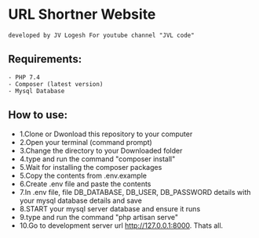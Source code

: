 # URL Shortner Website
    developed by JV Logesh For youtube channel "JVL code"

## Requirements:
    - PHP 7.4
    - Composer (latest version)
    - Mysql Database


## How to use:
- 1.Clone or Dwonload this repository to your computer
- 2.Open your terminal (command prompt)
- 3.Change the directory to your Downloaded folder
- 4.type and run the command "composer install" 
- 5.Wait for installing the composer packages
- 5.Copy the contents from .env.example
- 6.Create .env file and paste the contents
- 7.In .env file, file DB_DATABASE, DB_USER, DB_PASSWORD details with your mysql database details and save
- 8.START your mysql server database  and ensure it runs
- 9.type and run the command "php artisan serve" 
- 10.Go to development server url http://127.0.0.1:8000. Thats all.

